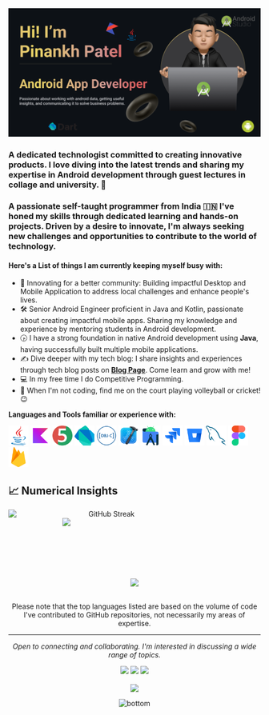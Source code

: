 
<!--
**Pinankh/pinankh** is a ✨ _special_ ✨ repository because its `README.md` (this file) appears on your GitHub profile.-->
<img src="https://github.com/Pinankh/pinankh/blob/main/resources/my_profile.png" alt="Hero image">

### A dedicated technologist committed to creating innovative products. I love diving into the latest trends and sharing my expertise in Android development through guest lectures in collage and university. 👋
### A passionate self-taught programmer from India :india: I've honed my skills through dedicated learning and hands-on projects. Driven by a desire to innovate, I'm always seeking new challenges and opportunities to contribute to the world of technology.

#### Here's a List of things I am currently keeping myself busy with:
- 🌱 Innovating for a better community: Building impactful Desktop and Mobile Application to address local challenges and enhance people's lives.
- 🛠 Senior Android Engineer proficient in Java and Kotlin, passionate about creating impactful mobile apps. Sharing my knowledge and experience by mentoring students in Android development.
- 🕟 I have a strong foundation in native Android development using **Java**, having successfully built multiple mobile applications.
- ✍️ Dive deeper with my tech blog: I share insights and experiences through tech blog posts on **[Blog Page](https://medium.com/@pinankhpatel)**. Come learn and grow with me!
- 💻 In my free time I do Competitive Programming.
- 👯 When I'm not coding, find me on the court playing volleyball or cricket!😉<br>


**Languages and Tools familiar or experience with:**  



<code><img height="40" src="https://github.com/devicons/devicon/blob/v2.16.0/icons/java/java-original.svg"></code> 
<code><img height="40" src="https://github.com/devicons/devicon/blob/v2.16.0/icons/kotlin/kotlin-original.svg"></code>
<code><img height="40" src="https://github.com/devicons/devicon/blob/v2.16.0/icons/junit/junit-original.svg"></code>
<code><img height="40" src="https://github.com/devicons/devicon/blob/v2.16.0/icons/dart/dart-original.svg"/></code>
<code><img height="40" src="https://github.com/devicons/devicon/blob/v2.16.0/icons/objectivec/objectivec-plain.svg"/></code>
<code><img height="40" src="https://github.com/devicons/devicon/blob/v2.16.0/icons/xcode/xcode-original.svg"/></code>
<code><img height="40" src="https://github.com/devicons/devicon/blob/v2.16.0/icons/androidstudio/androidstudio-original.svg"/></code>
<code><img height="40" src="https://github.com/devicons/devicon/blob/v2.16.0/icons/jira/jira-original.svg"/></code>
<code><img height="40" src="https://github.com/devicons/devicon/blob/v2.16.0/icons/bitbucket/bitbucket-original.svg"/></code>
<code><img height="40" src="https://github.com/devicons/devicon/blob/v2.16.0/icons/mysql/mysql-original.svg"/></code>
<code><img height="40" src="https://github.com/devicons/devicon/blob/v2.16.0/icons/figma/figma-original.svg"/></code>
<code><img height="40" src="https://github.com/devicons/devicon/blob/v2.16.0/icons/firebase/firebase-original.svg"/></code>






## 📈 Numerical Insights

<div align="center">
  <div align="center">
    <a href="https://www.linkedin.com/in/pinankh-patel-19400350/" title="Go to Source">
      <img
        align="left"
        width="396"
        src="https://github-readme-streak-stats.herokuapp.com/?user=Pinankh&theme=dark&hide_border=true" alt="GitHub Streak"
        alt="Some Records"
      />
    </a>
    <a href="https://www.linkedin.com/in/pinankh-patel-19400350/" title="Go to Source">
      <img
        align="right"
        width="396"
        src="https://github-readme-stats.vercel.app/api?username=Pinankh&theme=dark&show_icons=true&hide_border=true&count_private=true"
      />
    </a>
  </div>
  <br /><br /><br /><br /><br /><br /><br /><br />
  <div align="center" title="Go to Source">
    <a href="https://www.linkedin.com/in/pinankh-patel-19400350/">
      <img
        width="335"
        align="center"
        src="https://github-readme-stats.vercel.app/api/top-langs/?username=Pinankh&theme=dark&show_icons=true&hide_border=true&layout=compact"
      />
    </a>
  </div>
  <br />
<p>Please note that the top languages listed are based on the volume of code I've contributed to GitHub repositories, not necessarily my areas of expertise.</p>
<hr>
<p align="center">
   <i>Open to connecting and collaborating. I'm interested in discussing a wide range of topics.</i>
  <p align="center">
    <a href="https://x.com/PinankhPatel" alt="Twitter"><img src="https://raw.githubusercontent.com/jayehernandez/jayehernandez/3f5402efef9a0ae89211a6e04609558e862ca616/readme/twitter-fill.svg"></a>
    <a href="https://www.linkedin.com/in/pinankh-patel-19400350/" alt="Linkedin"><img src="https://raw.githubusercontent.com/jayehernandez/jayehernandez/3f5402efef9a0ae89211a6e04609558e862ca616/readme/linkedin-fill.svg"></a>
    <a href="mailto:pinankhpatel@hotmail.com" alt="Contact me"><img src="https://raw.githubusercontent.com/jayehernandez/jayehernandez/3f5402efef9a0ae89211a6e04609558e862ca616/readme/mail-fill.svg"></a>
<!--     <a href="https://iltwats.github.io/" alt="My site"><img src="https://raw.githubusercontent.com/jayehernandez/jayehernandez/3f5402efef9a0ae89211a6e04609558e862ca616/readme/external-link-line.svg"></a> -->
  </p>
  <p align="center">  
     <img align="center" src="https://visitor-badge.laobi.icu/badge?page_id=Pinankh.visitor-badge"> 
  </p>
</p>

<img src="https://raw.githubusercontent.com/jayehernandez/jayehernandez/dcd7447c179f5a1131590b6ccba2223e879ab655/readme/bottom.svg" alt="bottom">

